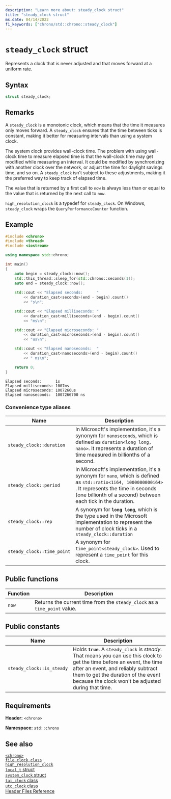 ```yaml
---
description: "Learn more about: steady_clock struct"
title: "steady_clock struct"
ms.date: 04/14/2022
f1_keywords: ["chrono/std::chrono::steady_clock"]
---
```

# `steady_clock` struct

Represents a clock that is never adjusted and that moves forward at a uniform rate.

## Syntax

```cpp
struct steady_clock;
```

## Remarks

A `steady_clock` is a monotonic clock, which means that the time it measures only moves forward. A `steady_clock` ensures that the time between ticks is constant, making it better for measuring intervals than using a system clock.

The system clock provides wall-clock time. The problem with using wall-clock time to measure elapsed time is that the wall-clock time may get modified while measuring an interval. It could be modified by synchronizing with another clock over the network, or adjust the time for daylight savings time, and so on. A `steady_clock` isn't subject to these adjustments, making it the preferred way to keep track of elapsed time.

The value that is returned by a first call to `now` is always less than or equal to the value that is returned by the next call to `now`.

`high_resolution_clock` is a typedef for `steady_clock`. On Windows, `steady_clock` wraps the `QueryPerformanceCounter` function.

## Example

```cpp
#include <chrono> 
#include <thread>
#include <iostream>

using namespace std::chrono;

int main()
{
    auto begin = steady_clock::now();
    std::this_thread::sleep_for(std::chrono::seconds(1));
    auto end = steady_clock::now();
    
    std::cout << "Elapsed seconds:      "
        << duration_cast<seconds>(end - begin).count()
        << "s\n";

    std::cout << "Elapsed milliseconds: "
        << duration_cast<milliseconds>(end - begin).count()
        << "ms\n";

    std::cout << "Elapsed microseconds: "
        << duration_cast<microseconds>(end - begin).count()
        << "us\n";

    std::cout << "Elapsed nanoseconds:  "
        << duration_cast<nanoseconds>(end - begin).count()
        << " ns\n";

    return 0;
}
```

```Output
Elapsed seconds:      1s
Elapsed milliseconds: 1007ms
Elapsed microseconds: 1007266us
Elapsed nanoseconds:  1007266700 ns
```

### Convenience type aliases

|Name|Description|
|----------|-----------------|
|`steady_clock::duration`|In Microsoft's implementation, it's a synonym for `nanoseconds`, which is defined as `duration<long long, nano>`. It represents a duration of time measured in billionths of a second. |
|`steady_clock::period`|In Microsoft's implementation, it's a synonym for `nano`, which is defined as `std::ratio<1i64, 1000000000i64>` . It represents the time in seconds (one billionth of a second) between each tick in the duration.|
|`steady_clock::rep`|A synonym for **`long long`**, which is the type used in the Microsoft implementation to represent the number of clock ticks in a `steady_clock::duration`|
|`steady_clock::time_point`|A synonym for `time_point<steady_clock>`. Used to represent a `time_point` for this clock. |

## Public functions

|Function|Description|
|--------------|-----------------|
|`now`|Returns the current time from the `steady_clock` as a `time_point` value.|

## Public constants

|Name|Description|
|----------|-----------------|
|`steady_clock::is_steady`|Holds **`true`**. A `steady_clock` is *steady*. That means you can use this clock to get the time before an event, the time after an event, and reliably subtract them to get the duration of the event because the clock won't be adjusted during that time.|

## Requirements

**Header:** `<chrono>`

**Namespace:** `std::chrono`

## See also

[`<chrono>`](chrono.md)\
[`file_clock class`](file-clock-class.md)\
[`high_resolution_clock`](high-resolution-clock-struct.md)\
[`local_t` struct](local_t.md)\
[`system_clock` struct](system-clock-structure.md)\
[`tai_clock` class](tai-clock-class.md)\
[`utc_clock` class](utc-clock-class.md)\
[Header Files Reference](cpp-standard-library-header-files.md)